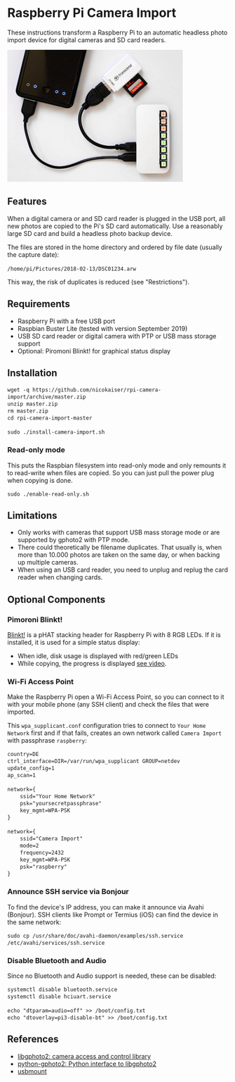 # Raspberry Pi Camera Import

These instructions transform a Raspberry Pi to an automatic headless photo import device for digital cameras and SD card readers.

![Raspberry Pi Camera Import](preview.jpg)

## Features

When a digital camera or and SD card reader is plugged in the USB port, all new photos are copied to the Pi's SD card automatically. Use a reasonably large SD card and build a headless photo backup device.

The files are stored in the home directory and ordered by file date (usually the capture date):

`/home/pi/Pictures/2018-02-13/DSC01234.arw`

This way, the risk of duplicates is reduced (see "Restrictions").

## Requirements

- Raspberry Pi with a free USB port
- Raspbian Buster Lite (tested with version September 2019)
- USB SD card reader or digital camera with PTP or USB mass storage support
- Optional: Piromoni Blinkt! for graphical status display

## Installation

```
wget -q https://github.com/nicokaiser/rpi-camera-import/archive/master.zip
unzip master.zip
rm master.zip
cd rpi-camera-import-master

sudo ./install-camera-import.sh
```

### Read-only mode

This puts the Raspbian filesystem into read-only mode and only remounts it to read-write when files are copied. So you can just pull the power plug when copying is done.

```
sudo ./enable-read-only.sh
```

## Limitations

- Only works with cameras that support USB mass storage mode or are supported by gphoto2 with PTP mode.
- There could theoretically be filename duplicates. That usually is, when more than 10.000 photos are taken on the same day, or when backing up multiple cameras.
- When using an USB card reader, you need to unplug and replug the card reader when changing cards.

## Optional Components

### Pimoroni Blinkt!

[Blinkt!](https://github.com/pimoroni/blinkt) is a pHAT stacking header for Raspberry Pi with 8 RGB LEDs. If it is installed, it is used for a simple status display:

- When idle, disk usage is displayed with red/green LEDs
- While copying, the progress is displayed [see video](https://www.youtube.com/watch?v=rcr646JgzJ4).

### Wi-Fi Access Point

Make the Raspberry Pi open a Wi-Fi Access Point, so you can connect to it with your mobile phone (any SSH client) and check the files that were imported.

This `wpa_supplicant.conf` configuration tries to connect to `Your Home Network` first and if that fails, creates an own network called `Camera Import` with passphrase `raspberry`:

```
country=DE
ctrl_interface=DIR=/var/run/wpa_supplicant GROUP=netdev
update_config=1
ap_scan=1

network={
    ssid="Your Home Network"
    psk="yoursecretpassphrase"
    key_mgmt=WPA-PSK
}

network={
    ssid="Camera Import"
    mode=2
    frequency=2432
    key_mgmt=WPA-PSK
    psk="raspberry"
}
```

### Announce SSH service via Bonjour

To find the device's IP address, you can make it announce via Avahi (Bonjour). SSH clients like Prompt or Termius (iOS) can find the device in the same network:

```
sudo cp /usr/share/doc/avahi-daemon/examples/ssh.service /etc/avahi/services/ssh.service
```

### Disable Bluetooth and Audio

Since no Bluetooth and Audio support is needed, these can be disabled:

```
systemctl disable bluetooth.service
systemctl disable hciuart.service

echo "dtparam=audio=off" >> /boot/config.txt
echo "dtoverlay=pi3-disable-bt" >> /boot/config.txt
```

## References

- [libgphoto2: camera access and control library](https://github.com/gphoto/libgphoto2)
- [python-gphoto2: Python interface to libgphoto2](https://github.com/jim-easterbrook/python-gphoto2)
- [usbmount](https://github.com/rbrito/usbmount)
